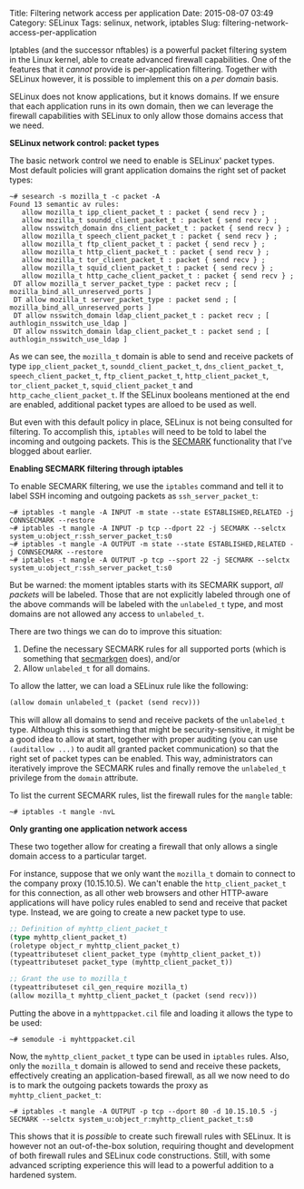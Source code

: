 Title: Filtering network access per application
Date: 2015-08-07 03:49
Category: SELinux
Tags: selinux, network, iptables
Slug: filtering-network-access-per-application

Iptables (and the successor nftables) is a powerful packet filtering system in
the Linux kernel, able to create advanced firewall capabilities. One of the 
features that it _cannot_ provide is per-application filtering. Together with
SELinux however, it is possible to implement this on a _per domain_ basis.

SELinux does not know applications, but it knows domains. If we ensure that each
application runs in its own domain, then we can leverage the firewall
capabilities with SELinux to only allow those domains access that we need.

<!-- PELICAN_END_SUMMARY -->

**SELinux network control: packet types**

The basic network control we need to enable is SELinux' packet types. Most
default policies will grant application domains the right set of packet types:

    ~# sesearch -s mozilla_t -c packet -A
    Found 13 semantic av rules:
       allow mozilla_t ipp_client_packet_t : packet { send recv } ; 
       allow mozilla_t soundd_client_packet_t : packet { send recv } ; 
       allow nsswitch_domain dns_client_packet_t : packet { send recv } ; 
       allow mozilla_t speech_client_packet_t : packet { send recv } ; 
       allow mozilla_t ftp_client_packet_t : packet { send recv } ; 
       allow mozilla_t http_client_packet_t : packet { send recv } ; 
       allow mozilla_t tor_client_packet_t : packet { send recv } ; 
       allow mozilla_t squid_client_packet_t : packet { send recv } ; 
       allow mozilla_t http_cache_client_packet_t : packet { send recv } ; 
     DT allow mozilla_t server_packet_type : packet recv ; [ mozilla_bind_all_unreserved_ports ]
     DT allow mozilla_t server_packet_type : packet send ; [ mozilla_bind_all_unreserved_ports ]
     DT allow nsswitch_domain ldap_client_packet_t : packet recv ; [ authlogin_nsswitch_use_ldap ]
     DT allow nsswitch_domain ldap_client_packet_t : packet send ; [ authlogin_nsswitch_use_ldap ]

As we can see, the `mozilla_t` domain is able to send and receive packets of
type `ipp_client_packet_t`, `soundd_client_packet_t`, `dns_client_packet_t`, 
`speech_client_packet_t`, `ftp_client_packet_t`, `http_client_packet_t`, 
`tor_client_packet_t`, `squid_client_packet_t` and `http_cache_client_packet_t`.
If the SELinux booleans mentioned at the end are enabled, additional packet
types are alloed to be used as well.

But even with this default policy in place, SELinux is not being consulted for
filtering. To accomplish this, `iptables` will need to be told to label the
incoming and outgoing packets. This is the [SECMARK](http://blog.siphos.be/2013/05/secmark-and-selinux/)
functionality that I've blogged about earlier.

**Enabling SECMARK filtering through iptables**

To enable SECMARK filtering, we use the `iptables` command and tell it to label
SSH incoming and outgoing packets as `ssh_server_packet_t`:

    ~# iptables -t mangle -A INPUT -m state --state ESTABLISHED,RELATED -j CONNSECMARK --restore
    ~# iptables -t mangle -A INPUT -p tcp --dport 22 -j SECMARK --selctx system_u:object_r:ssh_server_packet_t:s0
    ~# iptables -t mangle -A OUTPUT -m state --state ESTABLISHED,RELATED -j CONNSECMARK --restore
    ~# iptables -t mangle -A OUTPUT -p tcp --sport 22 -j SECMARK --selctx system_u:object_r:ssh_server_packet_t:s0

But be warned: the moment iptables starts with its SECMARK support, _all packets_
will be labeled. Those that are not explicitly labeled through one of the above
commands will be labeled with the `unlabeled_t` type, and most domains are not
allowed any access to `unlabeled_t`.

There are two things we can do to improve this situation:

1. Define the necessary SECMARK rules for all supported ports (which is something
   that [secmarkgen](https://www.linux.com/learn/tutorials/421152:using-selinux-and-iptables-together)
   does), and/or
2. Allow `unlabeled_t` for all domains.

To allow the latter, we can load a SELinux rule like the following:

```lisp
(allow domain unlabeled_t (packet (send recv)))
```

This will allow all domains to send and receive packets of the `unlabeled_t` type.
Although this is something that might be security-sensitive, it might be a good idea
to allow at start, together with proper auditing (you can use `(auditallow ...)` to
audit all granted packet communication) so that the right set of packet types can be
enabled. This way, administrators can iteratively improve the SECMARK rules and finally
remove the `unlabeled_t` privilege from the `domain` attribute.

To list the current SECMARK rules, list the firewall rules for the `mangle` table:

    ~# iptables -t mangle -nvL

**Only granting one application network access**

These two together allow for creating a firewall that only allows a single domain
access to a particular target.

For instance, suppose that we only want the `mozilla_t` domain to connect to the
company proxy (10.15.10.5). We can't enable the `http_client_packet_t` for this
connection, as all other web browsers and other HTTP-aware applications will have
policy rules enabled to send and receive that packet type. Instead, we are going
to create a new packet type to use.

```lisp
;; Definition of myhttp_client_packet_t
(type myhttp_client_packet_t)
(roletype object_r myhttp_client_packet_t)
(typeattributeset client_packet_type (myhttp_client_packet_t))
(typeattributeset packet_type (myhttp_client_packet_t))

;; Grant the use to mozilla_t
(typeattributeset cil_gen_require mozilla_t)
(allow mozilla_t myhttp_client_packet_t (packet (send recv)))
```

Putting the above in a `myhttppacket.cil` file and loading it allows the type
to be used:

    ~# semodule -i myhttppacket.cil

Now, the `myhttp_client_packet_t` type can be used in `iptables` rules. Also, 
only the `mozilla_t` domain is allowed to send and receive these packets,
effectively creating an application-based firewall, as all we now need to do
is to mark the outgoing packets towards the proxy as `myhttp_client_packet_t`:

    ~# iptables -t mangle -A OUTPUT -p tcp --dport 80 -d 10.15.10.5 -j SECMARK --selctx system_u:object_r:myhttp_client_packet_t:s0

This shows that it is _possible_ to create such firewall rules with SELinux. It
is however not an out-of-the-box solution, requiring thought and development of
both firewall rules and SELinux code constructions. Still, with some advanced
scripting experience this will lead to a powerful addition to a hardened
system.
